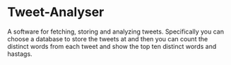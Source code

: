 Tweet-Analyser
==============

A software for fetching, storing and analyzing tweets. Specifically you can choose a database to store the tweets at and then you can count the distinct words from each tweet and show the top ten distinct words and hastags.
